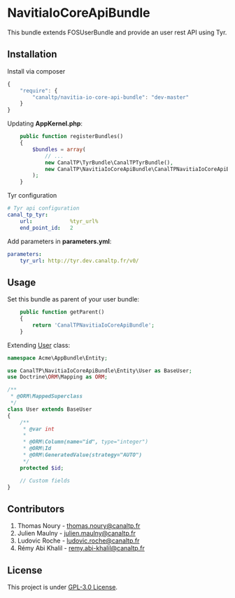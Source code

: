 NavitiaIoCoreApiBundle
======================

This bundle extends FOSUserBundle and provide an user rest API using Tyr.


## Installation

Install via composer

``` js
{
    "require": {
        "canaltp/navitia-io-core-api-bundle": "dev-master"
    }
}
```

Updating **AppKernel.php**:

``` php
    public function registerBundles()
    {
        $bundles = array(
            // ...
            new CanalTP\TyrBundle\CanalTPTyrBundle(),
            new CanalTP\NavitiaIoCoreApiBundle\CanalTPNavitiaIoCoreApiBundle(),
        );
    }
```

Tyr configuration

``` yml
# Tyr api configuration
canal_tp_tyr:
    url:            %tyr_url%
    end_point_id:   2
```

Add parameters in **parameters.yml**:

``` yml
parameters:
    tyr_url: http://tyr.dev.canaltp.fr/v0/
```


## Usage

Set this bundle as parent of your user bundle:

``` php
    public function getParent()
    {
        return 'CanalTPNavitiaIoCoreApiBundle';
    }
```

Extending [User](Entity/User.php) class:

``` php
namespace Acme\AppBundle\Entity;

use CanalTP\NavitiaIoCoreApiBundle\Entity\User as BaseUser;
use Doctrine\ORM\Mapping as ORM;

/**
 * @ORM\MappedSuperclass
 */
class User extends BaseUser
{
    /**
     * @var int
     *
     * @ORM\Column(name="id", type="integer")
     * @ORM\Id
     * @ORM\GeneratedValue(strategy="AUTO")
     */
    protected $id;

    // Custom fields
}
```


## Contributors

1. Thomas Noury - thomas.noury@canaltp.fr
2. Julien Maulny - julien.maulny@canaltp.fr
3. Ludovic Roche - ludovic.roche@canaltp.fr
4. Rémy Abi Khalil - remy.abi-khalil@canaltp.fr


## License

This project is under [GPL-3.0 License](LICENSE).
